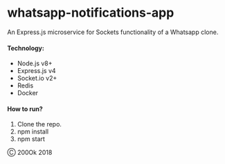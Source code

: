 # whatsapp-notifications-app

An Express.js microservice for Sockets functionality of a Whatsapp clone.

#### Technology:

* Node.js v8+
* Express.js v4
* Socket.io v2+
* Redis
* Docker

#### How to run?

1. Clone the repo.
2. npm install
3. npm start

&#9400; 200Ok 2018
